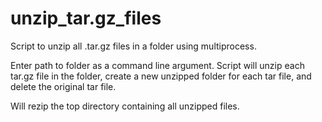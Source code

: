 # unzip_tar.gz_files
Script to unzip all .tar.gz files in a folder using multiprocess. 

Enter path to folder as a command line argument. Script will unzip each tar.gz file in the folder, create a new unzipped folder for each tar file, and delete the original tar file.

Will rezip the top directory containing all unzipped files.

